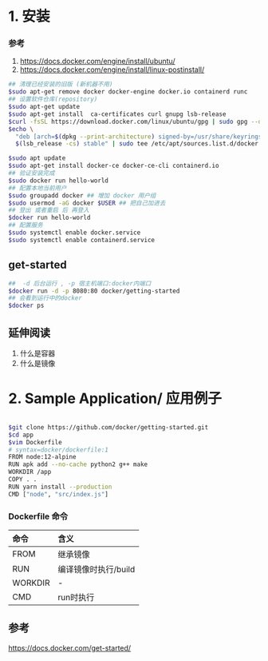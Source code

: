# 1. 安装

### 参考

1. https://docs.docker.com/engine/install/ubuntu/
1. https://docs.docker.com/engine/install/linux-postinstall/

```bash
## 清理已经安装的旧版 (新机器不用)
$sudo apt-get remove docker docker-engine docker.io containerd runc
## 设置软件仓库(repository)
$sudo apt-get update
$sudo apt-get install  ca-certificates curl gnupg lsb-release
$curl -fsSL https://download.docker.com/linux/ubuntu/gpg | sudo gpg --dearmor -o /usr/share/keyrings/docker-archive-keyring.gpg
$echo \
  "deb [arch=$(dpkg --print-architecture) signed-by=/usr/share/keyrings/docker-archive-keyring.gpg] https://download.docker.com/linux/ubuntu \
  $(lsb_release -cs) stable" | sudo tee /etc/apt/sources.list.d/docker.list > /dev/null

$sudo apt update
$sudo apt-get install docker-ce docker-ce-cli containerd.io
## 验证安装完成
$sudo docker run hello-world
## 配置本地当前用户
$sudo groupadd docker ## 增加 docker 用户组
$sudo usermod -aG docker $USER ## 把自己加进去
## 登出 或者重启 后 再登入
$docker run hello-world
## 配置服务
$sudo systemctl enable docker.service
$sudo systemctl enable containerd.service
```


## get-started

```bash
##  -d 后台运行 , -p 宿主机端口:docker内端口
$docker run -d -p 8080:80 docker/getting-started
## 会看到运行中的docker
$docker ps
```

## 延伸阅读

1. 什么是容器
2. 什么是镜像


# 2. Sample Application/ 应用例子

```bash

$git clone https://github.com/docker/getting-started.git
$cd app
$vim Dockerfile
# syntax=docker/dockerfile:1
FROM node:12-alpine
RUN apk add --no-cache python2 g++ make
WORKDIR /app
COPY . .
RUN yarn install --production
CMD ["node", "src/index.js"]

```

### Dockerfile 命令

|命令|含义|
|:--|:--|
|FROM|继承镜像|
|RUN|编译镜像时执行/build|
|WORKDIR|-|
|CMD|run时执行|


## 参考

https://docs.docker.com/get-started/
